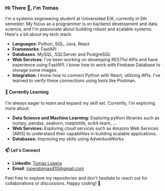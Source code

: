 ### Hi There 👋, I'm Tomas

I'm a systems engineering student at Universidad EIA, currently in 5th semester. My focus as a programmer is on backend development and data science, and I'm passionate about building robust and scalable systems. Here's a bit about my tech stack:

- **Languages**: Python, SQL, Java, React
- **Frameworks**: FastAPI
- **Databases**: MySQL, SQLServer and PostgreSQL
- **Web Services**: I've been working on developing RESTful APIs and have experience using FastAPI. I know how to work with Firebase Database to storage some images.
- **Integration**: I know how to connect Python with React, utilizing APIs. I've learned to verify these connections using tools like Postman.

#### 🌱 Currently Learning
I'm always eager to learn and expand my skill set. Currently, I'm exploring more about:

- **Data Science and Machine Learning:** Exploring python libraries such as numpy, pandas, seaborn, matplotlib, scikit-learn, ...
- **Web Services:** Exploring cloud services such as Amazon Web Services (AWS) to understand their capabilities in building scalable applications.
- **Databases:** Improving my skills using AdventureWorks.

#### 📫 Let's Connect
- **LinkedIn**: [Tomas Lopera](https://www.linkedin.com/in/tomas-lopera-413b4322a/)
- **Email**: loperatomas410@gmail.com

Feel free to explore my repositories and don't hesitate to reach out for collaborations or discussions. Happy coding! 🚀
